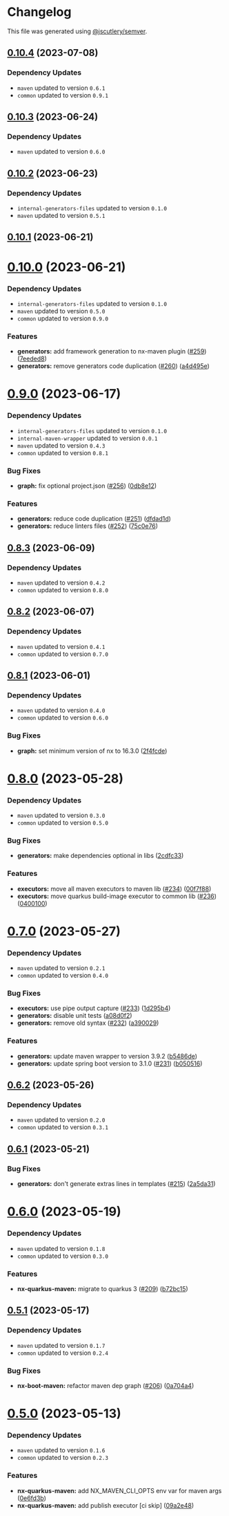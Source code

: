 # Changelog

This file was generated using [@jscutlery/semver](https://github.com/jscutlery/semver).

## [0.10.4](https://github.com/khalilou88/jnxplus/compare/nx-quarkus-maven-0.10.3...nx-quarkus-maven-0.10.4) (2023-07-08)

### Dependency Updates

* `maven` updated to version `0.6.1`
* `common` updated to version `0.9.1`


## [0.10.3](https://github.com/khalilou88/jnxplus/compare/nx-quarkus-maven-0.10.2...nx-quarkus-maven-0.10.3) (2023-06-24)

### Dependency Updates

* `maven` updated to version `0.6.0`


## [0.10.2](https://github.com/khalilou88/jnxplus/compare/nx-quarkus-maven-0.10.1...nx-quarkus-maven-0.10.2) (2023-06-23)

### Dependency Updates

* `internal-generators-files` updated to version `0.1.0`
* `maven` updated to version `0.5.1`


## [0.10.1](https://github.com/khalilou88/jnxplus/compare/nx-quarkus-maven-0.10.0...nx-quarkus-maven-0.10.1) (2023-06-21)



# [0.10.0](https://github.com/khalilou88/jnxplus/compare/nx-quarkus-maven-0.9.0...nx-quarkus-maven-0.10.0) (2023-06-21)

### Dependency Updates

* `internal-generators-files` updated to version `0.1.0`
* `maven` updated to version `0.5.0`
* `common` updated to version `0.9.0`

### Features

* **generators:** add framework generation to nx-maven plugin ([#259](https://github.com/khalilou88/jnxplus/issues/259)) ([7eeded8](https://github.com/khalilou88/jnxplus/commit/7eeded89e41c1feac148bf3cc119da30b42bc3df))
* **generators:** remove generators code duplication ([#260](https://github.com/khalilou88/jnxplus/issues/260)) ([a4d495e](https://github.com/khalilou88/jnxplus/commit/a4d495ed73a23dc2e146f798b29ac37383dbe923))



# [0.9.0](https://github.com/khalilou88/jnxplus/compare/nx-quarkus-maven-0.8.3...nx-quarkus-maven-0.9.0) (2023-06-17)

### Dependency Updates

* `internal-generators-files` updated to version `0.1.0`
* `internal-maven-wrapper` updated to version `0.0.1`
* `maven` updated to version `0.4.3`
* `common` updated to version `0.8.1`

### Bug Fixes

* **graph:** fix optional project.json ([#256](https://github.com/khalilou88/jnxplus/issues/256)) ([0db8e12](https://github.com/khalilou88/jnxplus/commit/0db8e12a1d7056d6423ae664ae70725099ad33bd))


### Features

* **generators:** reduce code duplication ([#251](https://github.com/khalilou88/jnxplus/issues/251)) ([dfdad1d](https://github.com/khalilou88/jnxplus/commit/dfdad1dfd2ef13303e1c12a4d824261d5bf407be))
* **generators:** reduce linters files ([#252](https://github.com/khalilou88/jnxplus/issues/252)) ([75c0e76](https://github.com/khalilou88/jnxplus/commit/75c0e769e7917ef91584b4f5dcb5efbff80da6c2))



## [0.8.3](https://github.com/khalilou88/jnxplus/compare/nx-quarkus-maven-0.8.2...nx-quarkus-maven-0.8.3) (2023-06-09)

### Dependency Updates

* `maven` updated to version `0.4.2`
* `common` updated to version `0.8.0`


## [0.8.2](https://github.com/khalilou88/jnxplus/compare/nx-quarkus-maven-0.8.1...nx-quarkus-maven-0.8.2) (2023-06-07)

### Dependency Updates

* `maven` updated to version `0.4.1`
* `common` updated to version `0.7.0`


## [0.8.1](https://github.com/khalilou88/jnxplus/compare/nx-quarkus-maven-0.8.0...nx-quarkus-maven-0.8.1) (2023-06-01)

### Dependency Updates

* `maven` updated to version `0.4.0`
* `common` updated to version `0.6.0`

### Bug Fixes

* **graph:** set minimum version of nx to 16.3.0 ([2f4fcde](https://github.com/khalilou88/jnxplus/commit/2f4fcdeb26886bc808e9ab72f49379e9096d7c23))



# [0.8.0](https://github.com/khalilou88/jnxplus/compare/nx-quarkus-maven-0.7.0...nx-quarkus-maven-0.8.0) (2023-05-28)

### Dependency Updates

* `maven` updated to version `0.3.0`
* `common` updated to version `0.5.0`

### Bug Fixes

* **generators:** make dependencies optional in libs ([2cdfc33](https://github.com/khalilou88/jnxplus/commit/2cdfc330e1b3b0b81c136a98857e149a8d82ed2d))


### Features

* **executors:** move all maven executors to maven lib ([#234](https://github.com/khalilou88/jnxplus/issues/234)) ([00f7f88](https://github.com/khalilou88/jnxplus/commit/00f7f88008637fd98d48402343ccb95878bc1182))
* **executors:** move quarkus build-image executor to common lib ([#236](https://github.com/khalilou88/jnxplus/issues/236)) ([0400100](https://github.com/khalilou88/jnxplus/commit/04001009afb1f2d4e3f195a877a9d1123304f90e))



# [0.7.0](https://github.com/khalilou88/jnxplus/compare/nx-quarkus-maven-0.6.2...nx-quarkus-maven-0.7.0) (2023-05-27)

### Dependency Updates

* `maven` updated to version `0.2.1`
* `common` updated to version `0.4.0`

### Bug Fixes

* **executors:** use pipe output capture ([#233](https://github.com/khalilou88/jnxplus/issues/233)) ([1d295b4](https://github.com/khalilou88/jnxplus/commit/1d295b4548a2b2cbdeb4c7fbb5ceb4fb73a830d8))
* **generators:** disable unit tests ([a08d0f2](https://github.com/khalilou88/jnxplus/commit/a08d0f2cd396f6f7dddbb41e0bcd532a8a800778))
* **generators:** remove old syntax ([#232](https://github.com/khalilou88/jnxplus/issues/232)) ([a390029](https://github.com/khalilou88/jnxplus/commit/a39002963b2c66a1295fa42925b76994a24748c3))


### Features

* **generators:** update maven wrapper to version 3.9.2 ([b5486de](https://github.com/khalilou88/jnxplus/commit/b5486ded2f418a606d2f4ca957cbd97ed4956596))
* **generators:** update spring boot version to 3.1.0 ([#231](https://github.com/khalilou88/jnxplus/issues/231)) ([b050516](https://github.com/khalilou88/jnxplus/commit/b0505163fde06fbcf355a97a75e675c0c5fe8bc3))



## [0.6.2](https://github.com/khalilou88/jnxplus/compare/nx-quarkus-maven-0.6.1...nx-quarkus-maven-0.6.2) (2023-05-26)

### Dependency Updates

* `maven` updated to version `0.2.0`
* `common` updated to version `0.3.1`


## [0.6.1](https://github.com/khalilou88/jnxplus/compare/nx-quarkus-maven-0.6.0...nx-quarkus-maven-0.6.1) (2023-05-21)


### Bug Fixes

* **generators:** don't generate extras lines in templates ([#215](https://github.com/khalilou88/jnxplus/issues/215)) ([2a5da31](https://github.com/khalilou88/jnxplus/commit/2a5da31470aedb7658e9283555c89f1d28782e06))



# [0.6.0](https://github.com/khalilou88/jnxplus/compare/nx-quarkus-maven-0.5.1...nx-quarkus-maven-0.6.0) (2023-05-19)

### Dependency Updates

* `maven` updated to version `0.1.8`
* `common` updated to version `0.3.0`

### Features

* **nx-quarkus-maven:** migrate to quarkus 3 ([#209](https://github.com/khalilou88/jnxplus/issues/209)) ([b72bc15](https://github.com/khalilou88/jnxplus/commit/b72bc15c7426c33095cf2da14e7178d7b042557c))



## [0.5.1](https://github.com/khalilou88/jnxplus/compare/nx-quarkus-maven-0.5.0...nx-quarkus-maven-0.5.1) (2023-05-17)

### Dependency Updates

* `maven` updated to version `0.1.7`
* `common` updated to version `0.2.4`

### Bug Fixes

* **nx-boot-maven:** refactor maven dep graph ([#206](https://github.com/khalilou88/jnxplus/issues/206)) ([0a704a4](https://github.com/khalilou88/jnxplus/commit/0a704a4acbfa1db93a072b37a8c2db0e3ea275ce))



# [0.5.0](https://github.com/khalilou88/jnxplus/compare/nx-quarkus-maven-0.4.4...nx-quarkus-maven-0.5.0) (2023-05-13)

### Dependency Updates

- `maven` updated to version `0.1.6`
- `common` updated to version `0.2.3`

### Features

- **nx-quarkus-maven:** add NX_MAVEN_CLI_OPTS env var for maven args ([0e6fd3b](https://github.com/khalilou88/jnxplus/commit/0e6fd3b10a398db7ebbcfee15134dd137c5c15d2))
- **nx-quarkus-maven:** add publish executor [ci skip] ([09a2e48](https://github.com/khalilou88/jnxplus/commit/09a2e488d9e5a540111b5bdb27b6ca331ee3bb93))
